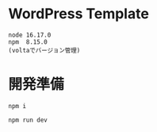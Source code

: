 # WordPress Template

```
node 16.17.0
npm  8.15.0
(voltaでバージョン管理)
```

# 開発準備
```
npm i
```
```
npm run dev
```
